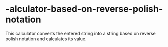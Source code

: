# -alculator-based-on-reverse-polish-notation
This calculator converts the entered string into a string based on reverse polish notation and calculates its value.
